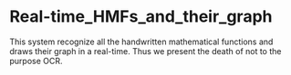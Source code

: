 # Real-time_HMFs_and_their_graph
This system recognize all the handwritten mathematical functions and draws their graph in a real-time. Thus we present the death of not to the purpose OCR.
